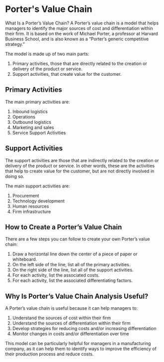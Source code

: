 

# Porter's Value Chain

What Is a Porter’s Value Chain? A Porter’s value chain is a model that helps managers to identify the major sources of cost and differentiation within their firm. It is based on the work of Michael Porter, a professor at Harvard Business School, and is also known as a “Porter’s generic competitive strategy.”

The model is made up of two main parts:

1. Primary activities, those that are directly related to the creation or delivery of the product or service.
2. Support activities, that create value for the customer.

## Primary Activities

The main primary activities are:

1. Inbound logistics
2. Operations
3. Outbound logistics
4. Marketing and sales
5. Service Support Activities

## Support Activities

The support activities are those that are indirectly related to the creation or delivery of the product or service. In other words, these are the activities that help to create value for the customer, but are not directly involved in doing so.

The main support activities are:

1. Procurement
2. Technology development
3. Human resources
4. Firm infrastructure

## How to Create a Porter’s Value Chain

There are a few steps you can follow to create your own Porter’s value chain:

1. Draw a horizontal line down the center of a piece of paper or whiteboard.
2. On the left side of the line, list all of the primary activities.
3. On the right side of the line, list all of the support activities.
4. For each activity, list the associated costs.
5. For each activity, list the associated differentiating factors.

## Why Is Porter’s Value Chain Analysis Useful?

A Porter’s value chain is useful because it can help managers to:

1. Understand the sources of cost within their firm
2. Understand the sources of differentiation within their firm
3. Develop strategies for reducing costs and/or increasing differentiation
4. Monitor changes in costs and/or differentiation over time

This model can be particularly helpful for managers in a manufacturing company, as it can help them to identify ways to improve the efficiency of their production process and reduce costs.
